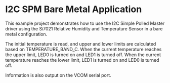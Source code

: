# I2C SPM Bare Metal Application


This example project demonstrates how to use the I2C Simple Polled Master driver 
using the Si7021 Relative Humidity and Temperature Sensor in a bare metal configuration.


The initial temperature is read, and upper and lower limits are calculated based
on TEMPERATURE\_BAND\_C. When the current temperature reaches the upper limit, LED0 is turned on and LED1 is turned off. When the current temperature reaches the lower limit, LED1 is turned on and LED0 is turned off.


Information is also output on the VCOM serial port. 


